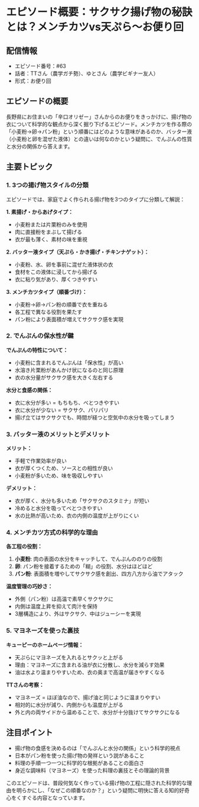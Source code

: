 # エピソード概要：サクサク揚げ物の秘訣とは？メンチカツvs天ぷら〜お便り回

## 配信情報
- エピソード番号：#63
- 話者：TTさん（農学ガチ勢）、ゆとさん（農学ビギナー友人）
- 形式：お便り回

## エピソードの概要

長野県にお住まいの「辛口オリゼー」さんからのお便りをきっかけに、揚げ物の衣について科学的な観点から深く掘り下げるエピソード。メンチカツを作る際の「小麦粉→卵→パン粉」という順番にはどのような意味があるのか、バッター液（小麦粉と卵を混ぜた液体）との違いは何なのかという疑問に、でんぷんの性質と水分の関係から答えます。

## 主要トピック

### 1. 3つの揚げ物スタイルの分類

エピソードでは、家庭でよく作られる揚げ物を3つのタイプに分類して解説：

**1. 素揚げ・からあげタイプ：**
- 小麦粉または片栗粉のみを使用
- 肉に直接粉をまぶして揚げる
- 衣が最も薄く、素材の味を重視

**2. バッター液タイプ（天ぷら・かき揚げ・チキンナゲット）：**
- 小麦粉、水、卵を事前に混ぜた液体状の衣
- 食材をこの液体に浸してから揚げる
- 衣に粘り気があり、厚くつきやすい

**3. メンチカツタイプ（順番づけ）：**
- 小麦粉→卵→パン粉の順番で衣を重ねる
- 各工程で異なる役割を果たす
- パン粉により表面積が増えてサクサク感を実現

### 2. でんぷんの保水性が鍵

**でんぷんの特性について：**
- 小麦粉に含まれるでんぷんは「保水性」が高い
- 水溶き片栗粉があんかけ状になるのと同じ原理
- 衣の水分量がサクサク感を大きく左右する

**水分と食感の関係：**
- 衣に水分が多い = もちもち、べとつきやすい
- 衣に水分が少ない = サクサク、パリパリ
- 揚げ立てはサクサクでも、時間が経つと空気中の水分を吸ってしまう

### 3. バッター液のメリットとデメリット

**メリット：**
- 手軽で作業効率が良い
- 衣が厚くつくため、ソースとの相性が良い
- 小麦粉が多いため、味を吸収しやすい

**デメリット：**
- 衣が厚く、水分も多いため「サクサクのスタミナ」が短い
- 冷めると水分を吸ってべとつきやすい
- 水の比熱が高いため、衣の内側の温度が上がりにくい

### 4. メンチカツ方式の科学的な理由

**各工程の役割：**
1. **小麦粉**: 肉の表面の水分をキャッチして、でんぷんののりの役割
2. **卵**: パン粉を接着するための「糊」の役割、水分はほどほど
3. **パン粉**: 表面積を増やしてサクサク感を創出、四方八方から油でアタック

**温度管理の巧妙さ：**
- 外側（パン粉）は高温で素早くサクサクに
- 内側は温度上昇を抑えて肉汁を保持
- 3層構造により、外はサクサク、中はジューシーを実現

### 5. マヨネーズを使った裏技

**キューピーのホームページ情報：**
- 天ぷらにマヨネーズを入れるとサクッと上がる
- 理由：マヨネーズに含まれる油が衣に分散し、水分を減らす効果
- 油は水より温まりやすいため、衣の奥まで高温が届きやすくなる

**TTさんの考察：**
- マヨネーズ = ほぼ油なので、揚げ油と同じように温まりやすい
- 相対的に水分が減り、内側からも温度が上がる
- 外と内の両サイドから温めることで、水分が十分抜けてサクサクになる

## 注目ポイント

- 揚げ物の食感を決めるのは「でんぷんと水分の関係」という科学的視点
- 日本がパン粉を使った揚げ物の発祥という説があること
- 料理の手順一つ一つに科学的な根拠があることの面白さ
- 身近な調味料（マヨネーズ）を使った料理の裏技とその理論的背景

このエピソードは、普段何気なく作っている揚げ物の工程に隠された科学的な理由を明らかにし、「なぜこの順番なのか？」という疑問に明快に答える知的好奇心をくすぐる内容となっています。